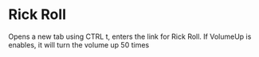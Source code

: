 # Rick Roll
Opens a new tab using CTRL t, enters the link for Rick Roll. If VolumeUp is enables, it will turn the volume up 50 times
